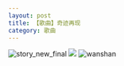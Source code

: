 ```yaml
---
layout: post
title: 【歌曲】奇迹再现
category: 歌曲
---
```

![story_new_final](http://rh8cub8wq.hd-bkt.clouddn.com/img/story_new_final_0322.png)
![](http://rfbyavrvr.hd-bkt.clouddn.com/img/wonder-220624-1.jpg)
![wanshan](http://rh8cub8wq.hd-bkt.clouddn.com/img/wanshan.png)